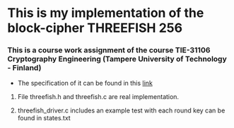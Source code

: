 # This is my implementation of the block-cipher THREEFISH 256

### This is a course work assignment of the course TIE-31106 Cryptography Engineering (Tampere University of Technology - Finland)

* The specification of it can be found in this [link](http://www.skein-hash.info/sites/default/files/skein1.3.pdf)

1. File threefish.h and threefish.c are real implementation.

2. threefish_driver.c includes an example test with each round key can be found in states.txt